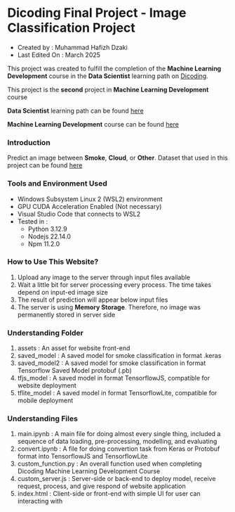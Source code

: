 # Dicoding Final Project - Image Classification Project

- Created by : Muhammad Hafizh Dzaki
- Last Edited On : March 2025

This project was created to fulfill the completion of the **Machine Learning Development** course in the **Data Scientist** learning path on [Dicoding](https://www.dicoding.com).

This project is the **second** project in **Machine Learning Development** course

**Data Scientist** learning path can be found [here](https://www.dicoding.com/learningpaths/60)

**Machine Learning Development** course can be found [here](https://www.dicoding.com/academies/185-belajar-pengembangan-machine-learning)

### Introduction

Predict an image between **Smoke**, **Cloud**, or **Other**. Dataset that used in this project can be found [here](https://huggingface.co/datasets/sagecontinuum/smokedataset)

### Tools and Environment Used

- Windows Subsystem Linux 2 (WSL2) environment
- GPU CUDA Acceleration Enabled (Not necessary)
- Visual Studio Code that connects to WSL2
- Tested in :
    - Python 3.12.9
    - Nodejs 22.14.0
    - Npm 11.2.0

### How to Use This Website?

1. Upload any image to the server through input files available
2. Wait a little bit for server processing every process. The time takes depend on input-ed image size
3. The result of prediction will appear below input files
4. The server is using **Memory Storage**. Therefore, no image was permanently stored in server side

### Understanding Folder 

1. assets : An asset for website front-end
2. saved_model : A saved model for smoke classification in format .keras
3. saved_model2 : A saved model for smoke classification in format Tensorflow Saved Model protobuf (.pb)
4. tfjs_model : A saved model in format TensorflowJS, compatible for website deployment
5. tflite_model : A saved model in format TensorflowLite, compatible for mobile deployment

### Understanding Files

1. main.ipynb : A main file for doing almost every single thing, included a sequence of data loading, pre-processing, modelling, and evaluating
2. convert.ipynb : A file for doing convertion task from Keras or Protobuf format into TensorflowJS and TensorflowLite
3. custom_function.py : An overall function used when completing Dicoding Machine Learning Development Course
4. custom_server.js : Server-side or back-end to deploy model, receive request, process, and give respond of website application
5. index.html : Client-side or front-end with simple UI for user can interacting with